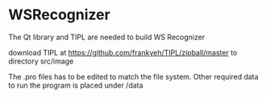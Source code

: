 WSRecognizer
============

The Qt library and TIPL are needed to build WS Recognizer

download TIPL at https://github.com/frankyeh/TIPL/zipball/master to directory src/image

The .pro files has to be edited to match the file system. Other required data to run the program is placed under /data
